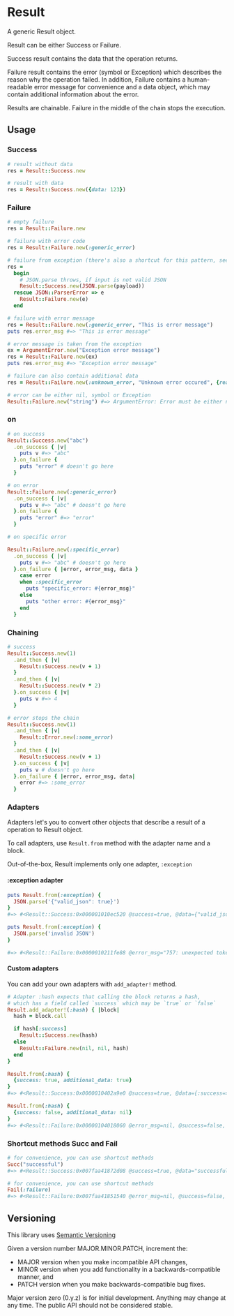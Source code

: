 # Result

A generic Result object.

Result can be either Success or Failure.

Success result contains the data that the operation returns.

Failure result contains the error (symbol or Exception) which describes the reason why the operation failed. In addition, Failure contains a human-readable error message for convenience and a data object, which may contain additional information about the error.

Results are chainable. Failure in the middle of the chain stops the execution.

## Usage

### Success

```ruby
# result without data
res = Result::Success.new

# result with data
res = Result::Success.new({data: 123})
```

### Failure

```ruby
# empty failure
res = Result::Failure.new

# failure with error code
res = Result::Failure.new(:generic_error)

# failure from exception (there's also a shortcut for this pattern, see Adapters)
res =
  begin
    # JSON.parse throws, if input is not valid JSON
    Result::Success.new(JSON.parse(payload))
  rescue JSON::ParserError => e
    Result::Failure.new(e)
  end

# failure with error message
res = Result::Failure.new(:generic_error, "This is error message")
puts res.error_msg #=> "This is error message"

# error message is taken from the exception
ex = ArgumentError.new("Exception error message")
res = Result::Failure.new(ex)
puts res.error_msg #=> "Exception error message"

# failure can also contain additional data
res = Result::Failure.new(:unknown_error, "Unknown error occured", {reason: :unknown})

# error can be either nil, symbol or Exception
Result::Failure.new("string") #=> ArgumentError: Error must be either nil, String or Exception
```

### on

```ruby
# on success
Result::Success.new("abc")
  .on_success { |v|
    puts v #=> "abc"
  }.on_failure {
    puts "error" # doesn't go here
  }

# on error
Result::Failure.new(:generic_error)
  .on_success { |v|
    puts v #=> "abc" # doesn't go here
  }.on_failure {
    puts "error" #=> "error"
  }

# on specific error

Result::Failure.new(:specific_error)
  .on_success { |v|
    puts v #=> "abc" # doesn't go here
  }.on_failure { |error, error_msg, data }
    case error
    when :specific_error
      puts "specific_error: #{error_msg}"
    else
      puts "other error: #{error_msg}"
    end
  }
```

### Chaining

```ruby
# success
Result::Success.new(1)
  .and_then { |v|
    Result::Success.new(v + 1)
  }
  .and_then { |v|
    Result::Success.new(v * 2)
  }.on_success { |v|
    puts v #=> 4
  }

# error stops the chain
Result::Success.new(1)
  .and_then { |v|
    Result::Error.new(:some_error)
  }
  .and_then { |v|
    Result::Success.new(v + 1)
  }.on_success { |v|
    puts v # doesn't go here
  }.on_failure { |error, error_msg, data|
    error #=> :some_error
  }
```

### Adapters

Adapters let's you to convert other objects that describe a result of a operation to Result object.

To call adapters, use `Result.from` method with the adapter name and a block.

Out-of-the-box, Result implements only one adapter, `:exception`

#### :exception adapter

```ruby
puts Result.from(:exception) {
  JSON.parse('{"valid_json": true}')
}
#=> #<Result::Success:0x000001010ec520 @success=true, @data={"valid_json"=>true}>

puts Result.from(:exception) {
  JSON.parse('invalid JSON')
}

#=> #<Result::Failure:0x0000010211fe88 @error_msg="757: unexpected token at 'invalid JSON'", @success=false, @data=nil, @error=#<JSON::ParserError: 757: unexpected token at 'invalid JSON'>>
```

#### Custom adapters

You can add your own adapters with `add_adapter!` method.

```ruby
# Adapter :hash expects that calling the block returns a hash,
# which has a field called `success` which may be `true` or `false`
Result.add_adapter!(:hash) { |block|
  hash = block.call

  if hash[:success]
    Result::Success.new(hash)
  else
    Result::Failure.new(nil, nil, hash)
  end
}

Result.from(:hash) {
  {success: true, additional_data: true}
}
#=> #<Result::Success:0x0000010402a9e0 @success=true, @data={:success=>true, :additional_data=>true}

Result.from(:hash) {
  {success: false, additional_data: nil}
}
#=> #<Result::Failure:0x00000104018060 @error_msg=nil, @success=false, @data={:success=>false, :additional_data=>nil}, @error=nil>
```

### Shortcut methods Succ and Fail

```ruby
# for convenience, you can use shortcut methods
Succ("successful")
#=> #<Result::Success:0x007faa41872d08 @success=true, @data="successful">

# for convenience, you can use shortcut methods
Fail(:failure)
#=> #<Result::Failure:0x007faa41851540 @error_msg=nil, @success=false, @data=nil, @error=:failure>
```

## Versioning

This library uses [Semantic Versioning](http://semver.org/)

Given a version number MAJOR.MINOR.PATCH, increment the:

* MAJOR version when you make incompatible API changes,
* MINOR version when you add functionality in a backwards-compatible manner, and
* PATCH version when you make backwards-compatible bug fixes.

Major version zero (0.y.z) is for initial development. Anything may change at any time. The public API should not be considered stable.
